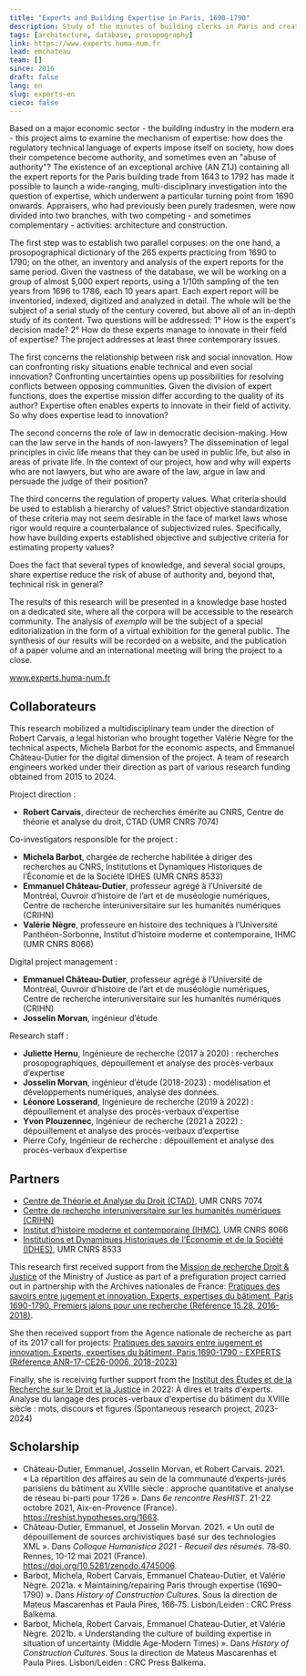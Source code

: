 ```yaml
---
title: "Experts and Building Expertise in Paris, 1690-1790"
description: Study of the minutes of building clerks in Paris and creation of a prosopograhical database.
tags: [architecture, database, prosopography]
link: https://www.experts.huma-num.fr
lead: emchateau
team: []
since: 2016
draft: false
lang: en
slug: experts-en
cieco: false
---
```


<!-- project description -->

Based on a major economic sector - the building industry in the modern era - this project aims to examine the mechanism of expertise: how does the regulatory technical language of experts impose itself on society, how does their competence become authority, and sometimes even an "abuse of authority"? The existence of an exceptional archive (AN Z1J) containing all the expert reports for the Paris building trade from 1643 to 1792 has made it possible to launch a wide-ranging, multi-disciplinary investigation into the question of expertise, which underwent a particular turning point from 1690 onwards. Appraisers, who had previously been purely tradesmen, were now divided into two branches, with two competing - and sometimes complementary - activities: architecture and construction.

The first step was to establish two parallel corpuses: on the one hand, a prosopographical dictionary of the 265 experts practicing from 1690 to 1790; on the other, an inventory and analysis of the expert reports for the same period. Given the vastness of the database, we will be working on a group of almost 5,000 expert reports, using a 1/10th sampling of the ten years from 1696 to 1786, each 10 years apart. Each expert report will be inventoried, indexed, digitized and analyzed in detail. The whole will be the subject of a serial study of the century covered, but above all of an in-depth study of its content. Two questions will be addressed: 1° How is the expert's decision made? 2° How do these experts manage to innovate in their field of expertise? The project addresses at least three contemporary issues.

The first concerns the relationship between risk and social innovation. How can confronting risky situations enable technical and even social innovation? Confronting uncertainties opens up possibilities for resolving conflicts between opposing communities. Given the division of expert functions, does the expertise mission differ according to the quality of its author? Expertise often enables experts to innovate in their field of activity. So why does expertise lead to innovation?

The second concerns the role of law in democratic decision-making. How can the law serve in the hands of non-lawyers? The dissemination of legal principles in civic life means that they can be used in public life, but also in areas of private life. In the context of our project, how and why will experts who are not lawyers, but who are aware of the law, argue in law and persuade the judge of their position?

The third concerns the regulation of property values. What criteria should be used to establish a hierarchy of values? Strict objective standardization of these criteria may not seem desirable in the face of market laws whose rigor would require a counterbalance of subjectivized rules. Specifically, how have building experts established objective and subjective criteria for estimating property values?

Does the fact that several types of knowledge, and several social groups, share expertise reduce the risk of abuse of authority and, beyond that, technical risk in general?

The results of this research will be presented in a knowledge base hosted on a dedicated site, where all the corpora will be accessible to the research community. The analysis of *exempla* will be the subject of a special editorialization in the form of a virtual exhibition for the general public. The synthesis of our results will be recorded on a website, and the publication of a paper volume and an international meeting will bring the project to a close.

www.experts.huma-num.fr

## Collaborateurs

This research mobilized a multidisciplinary team under the direction of Robert Carvais, a legal historian who brought together Valérie Nègre for the technical aspects, Michela Barbot for the economic aspects, and Emmanuel Château-Dutier for the digital dimension of the project. A team of research engineers worked under their direction as part of various research funding obtained from 2015 to 2024.

Project direction :

- **Robert Carvais**, directeur de recherches émérite au CNRS, Centre de théorie et analyse du droit, CTAD (UMR CNRS 7074)

Co-investigators responsible for the project :

- **Michela Barbot**, chargée de recherche habilitée à diriger des recherches au CNRS, Institutions et Dynamiques Historiques de l’Économie et de la Société IDHES (UMR CNRS 8533)
- **Emmanuel Château-Dutier**, professeur agrégé à l’Université de Montréal, Ouvroir d’histoire de l’art et de muséologie numériques, Centre de recherche interuniversitaire sur les humanités numériques (CRIHN)
- **Valérie Nègre**, professeure en histoire des techniques à l’Université Panthéon-Sorbonne, Institut d’histoire moderne et contemporaine, IHMC (UMR CNRS 8066)

Digital project management :

- **Emmanuel Château-Dutier**, professeur agrégé à l’Université de Montréal, Ouvroir d’histoire de l’art et de muséologie numériques, Centre de recherche interuniversitaire sur les humanités numériques (CRIHN)
- **Josselin Morvan**, ingénieur d’étude

Research staff :

- **Juliette Hernu**, Ingénieure de recherche (2017 à 2020) : recherches prosopographiques, dépouillement et analyse des procès-verbaux d’expertise
- **Josselin Morvan**, ingénieur d’étude (2018-2023) : modélisation et développements numériques, analyse des données.
- **Léonore Losserand**, Ingénieure de recherche (2019 à 2022) : dépouillement et analyse des procès-verbaux d’expertise
- **Yvon** **Plouzennec**, Ingénieur de recherche (2021 à 2022) : dépouillement et analyse des procès-verbaux d’expertise
- Pierre Cofy, Ingénieur de recherche :  dépouillement et analyse des procès-verbaux d’expertise

## Partners

- [Centre de Théorie et Analyse du Droit (CTAD)](https://ctad.cnrs.fr/), UMR CNRS 7074
- [Centre de recherche interuniversitaire sur les humanités numériques (CRIHN)](https://www.crihn.org/)
- [Institut d’histoire moderne et contemporaine (IHMC)](https://ihmc.ens.fr/), UMR CNRS 8066
- [Institutions et Dynamiques Historiques de l’Économie et de la Société (IDHES)](https://www.idhes.cnrs.fr/), UMR CNRS 8533

This research first received support from the [Mission de recherche Droit & Justice](http://www.gip-recherche-justice.fr/) of the Ministry of Justice as part of a prefiguration project carried out in partnership with the Archives nationales de France: [Pratiques des savoirs entre jugement et innovation. Experts, expertises du bâtiment, Paris 1690-1790, Premiers jalons pour une recherche (Référence 15.28, 2016-2018)](http://www.gip-recherche-justice.fr/publication/pratiques-des-savoirs-entre-jugement-et-innovation-experts-expertises-du-batiment-paris-1690-1790/).

She then received support from the Agence nationale de recherche as part of its 2017 call for projects: [Pratiques des savoirs entre jugement et innovation. Experts, expertises du bâtiment, Paris 1690-1790 - EXPERTS (Référence ANR-17-CE26-0006, 2018-2023)](https://anr.fr/Projet-ANR-17-CE26-0006)

Finally, she is receiving further support from the [Institut des Études et de la Recherche sur le Droit et la Justice](https://gip-ierdj.fr/fr/) in 2022: À dires et traits d'experts. Analyse du langage des procès-verbaux d'expertise du bâtiment du XVIIIe siècle : mots, discours et figures (Spontaneous research project, 2023-2024)

## Scholarship

<!--publications, expos, articles, conférences-->

- Château-Dutier, Emmanuel, Josselin Morvan, et Robert Carvais. 2021. « La répartition des affaires au sein de la communauté d’experts-jurés parisiens du bâtiment au XVIIIe siècle : approche quantitative et analyse de réseau bi-parti pour 1726 ». Dans *6e rencontre ResHIST*. 21-22 octobre 2021, Aix-en-Provence (France). https://reshist.hypotheses.org/1663.
- Château-Dutier, Emmanuel, et Josselin Morvan. 2021. « Un outil de dépouillement de sources archivistiques basé sur des technologies XML ». Dans *Colloque Humanistica 2021 - Recueil des résumés*. 78‑80. Rennes, 10-12 mai 2021 (France). https://doi.org/10.5281/zenodo.4745006.
- Barbot, Michela, Robert Carvais, Emmanuel Chateau-Dutier, et Valérie Nègre. 2021a. « Maintaining/repairing Paris through expertise (1690–1790) ». Dans *History of Construction Cultures*. Sous la direction de Mateus Mascarenhas et Paula Pires, 166‑75. Lisbon/Leiden : CRC Press Balkema.
- Barbot, Michela, Robert Carvais, Emmanuel Chateau-Dutier, et Valérie Nègre. 2021b. « Understanding the culture of building expertise in situation of uncertainty (Middle Age-Modern Times) ». Dans *History of Construction Cultures*. Sous la direction de Mateus Mascarenhas et Paula Pires. Lisbon/Leiden : CRC Press Balkema.

<!-- copy this to start a new yaml frontmatter
title: 
description: 
tags: []
link: 
lead: 
team: []
since: 
draft: true
lang: 
slug: 
-->